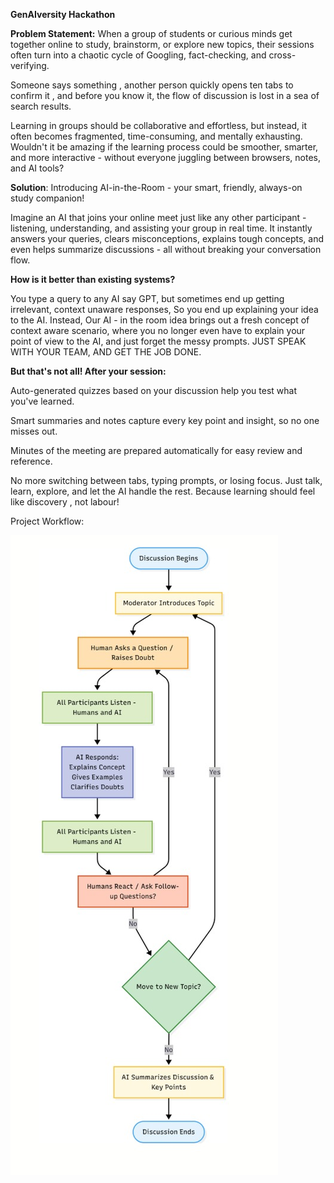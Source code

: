 **GenAIversity Hackathon**

**Problem Statement:** When a group of students or curious minds get together online to study, brainstorm, or explore new topics, their sessions often turn into a chaotic cycle of Googling, fact-checking, and cross-verifying.

Someone says something , another person quickly opens ten tabs to confirm it , and before you know it, the flow of discussion is lost in a sea of search results.

Learning in groups should be collaborative and effortless, but instead, it often becomes fragmented, time-consuming, and mentally exhausting. Wouldn't it be amazing if the learning process could be smoother, smarter, and more interactive - without everyone juggling between browsers, notes, and AI tools?

**Solution**: Introducing AI-in-the-Room - your smart, friendly, always-on study companion!

Imagine an AI that joins your online meet just like any other participant - listening, understanding, and assisting your group in real time. It instantly answers your queries, clears misconceptions, explains tough concepts, and even helps summarize discussions - all without breaking your conversation flow.

**How is it better than existing systems?**

You type a query to any AI say GPT, but sometimes end up getting irrelevant, context unaware responses, So you end up explaining your idea to the AI. Instead, Our AI - in the room idea brings out a fresh concept of context aware scenario, where you no longer even have to explain your point of view to the AI, and just forget the messy prompts. JUST SPEAK WITH YOUR TEAM, AND GET THE JOB DONE.

**But that's not all! After your session:**

Auto-generated quizzes based on your discussion help you test what you've learned.

Smart summaries and notes capture every key point and insight, so no one misses out.

Minutes of the meeting are prepared automatically for easy review and reference.

No more switching between tabs, typing prompts, or losing focus. Just talk, learn, explore, and let the AI handle the rest. Because learning should feel like discovery , not labour!

Project Workflow:

![alt text](image.png)
